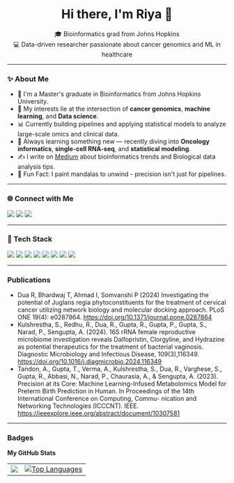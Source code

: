 <!-- README.md -->

<h1 align="center">Hi there, I'm Riya 👋</h1>

<p align="center">
🎓 Bioinformatics grad from Johns Hopkins <br>
💻 Data-driven researcher passionate about cancer genomics and ML in healthcare <br>
</p>

---

### ✨ About Me

- 🔬 I'm a Master's graduate in Bioinformatics from Johns Hopkins University.
- 🧬 My interests lie at the intersection of **cancer genomics**, **machine learning**, and **Data science**.
- 📊 Currently building pipelines and applying statistical models to analyze large-scale omics and clinical data.
- 🌱 Always learning something new — recently diving into **Oncology informatics**, **single-cell RNA-seq**, and **statistical modeling**.
- ✍️ I write on [Medium](https://medium.com/@riyadua99) about bioinformatics trends and Biological data analysis tips.
- 🎨 Fun Fact: I paint mandalas to unwind - precision isn't just for pipelines.

---

### 🌐 Connect with Me

<p align="left">
  <a href="https://www.linkedin.com/in/riya-dua-5b72241b1/" target="_blank"><img src="https://img.shields.io/badge/LinkedIn-blue?style=for-the-badge&logo=linkedin&logoColor=white"/></a>
  <a href="https://medium.com/@riyadua99" target="_blank"><img src="https://img.shields.io/badge/Medium-black?style=for-the-badge&logo=medium&logoColor=white"/></a>
  <a href="mailto:riyadua99@gmail.com"><img src="https://img.shields.io/badge/Gmail-D14836?style=for-the-badge&logo=gmail&logoColor=white"/></a>
</p>

---

### 🧰 Tech Stack

<p align="left">
  <img src="https://img.shields.io/badge/R-276DC3?style=flat-square&logo=r&logoColor=white"/>
  <img src="https://img.shields.io/badge/Python-3776AB?style=flat-square&logo=python&logoColor=white"/>
  <img src="https://img.shields.io/badge/Shell-121011?style=flat-square&logo=gnu-bash&logoColor=white"/>
  <img src="https://img.shields.io/badge/Linux-FCC624?style=flat-square&logo=linux&logoColor=black"/>
  <img src="https://img.shields.io/badge/MySQL-00758F?style=flat-square&logo=mysql&logoColor=white"/>
  <img src="https://img.shields.io/badge/Snakemake-black?style=flat-square&logo=snakemake&logoColor=white"/>
  <img src="https://img.shields.io/badge/GitHub-181717?style=flat-square&logo=github&logoColor=white"/>
  <img src="https://img.shields.io/badge/VS_Code-007ACC?style=flat-square&logo=visual-studio-code&logoColor=white"/>
</p>

--- 

### Publications

- Dua R, Bhardwaj T, Ahmad I, Somvanshi P (2024) Investigating the potential of Juglans regia phytoconstituents
for the treatment of cervical cancer utilizing network biology and molecular docking approach. PLoS ONE 19(4):
e0287864. <a href = "https://doi.org/10.1371/journal.pone.0287864">https://doi.org/10.1371/journal.pone.0287864</a>
- Kulshrestha, S., Redhu, R., Dua, R., Gupta, R., Gupta, P., Gupta, S., Narad, P., Sengupta, A. (2024). 16S
rRNA female reproductive microbiome investigation reveals Dalfopristin, Clorgyline, and Hydrazine as potential
therapeutics for the treatment of bacterial vaginosis. Diagnostic Microbiology and Infectious Disease, 109(3),116349. <a href="https://doi.org/10.1016/j.diagmicrobio.2024.116349">https://doi.org/10.1016/j.diagmicrobio.2024.116349</a>
- Tandon, A., Gupta, T., Verma, A., Kulshrestha, S., Dua, R., Varghese, S., Gupta, R., Abbasi, N., Narad, P.,
Chaurasia, A., & Sengupta, A. (2023). Precision at its Core: Machine Learning-Infused Metabolomics Model for
Preterm Birth Prediction in Human. In Proceedings of the 14th International Conference on Computing, Commu-
nication and Networking Technologies (ICCCNT). IEEE. <a href = "https://ieeexplore.ieee.org/abstract/document/10307581">https://ieeexplore.ieee.org/abstract/document/10307581</a>

---
### Badges

<b>My GitHub Stats</b>
<table>
  <tr>
    <td>
      <a href="http://www.github.com/riyadua">
        <img src="https://github-readme-streak-stats.herokuapp.com/?user=riyadua&stroke=ffffff&background=000000&ring=0891b2&fire=0891b2&currStreakNum=ffffff&currStreakLabel=0891b2&sideNums=ffffff&sideLabels=ffffff&dates=ffffff&hide_border=true" />
      </a>
    </td>
    <td>
      <a href="https://github.com/riyadua">
        <img src="https://github-readme-stats.vercel.app/api/top-langs/?username=riyadua&langs_count=10&title_color=0891b2&text_color=ffffff&icon_color=0891b2&bg_color=000000&hide_border=true&locale=en&custom_title=Top%20%Languages" alt="Top Languages" />
      </a>
    </td>
  </tr>
</table>

